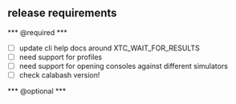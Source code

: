 
## release requirements

*** @required ***

- [ ] update cli help docs around XTC_WAIT_FOR_RESULTS
- [ ] need support for profiles
- [ ] need support for opening consoles against different simulators
- [ ] check calabash version!

*** @optional ***
